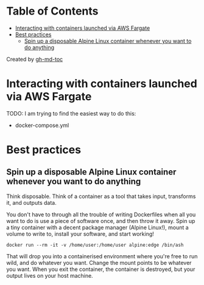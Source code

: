 
Table of Contents
=================

   * [Interacting with containers launched via AWS Fargate](#interacting-with-containers-launched-via-aws-fargate)
   * [Best practices](#best-practices)
      * [Spin up a disposable Alpine Linux container whenever you want to do anything](#spin-up-a-disposable-alpine-linux-container-whenever-you-want-to-do-anything)

Created by [gh-md-toc](https://github.com/ekalinin/github-markdown-toc)



# Interacting with containers launched via AWS Fargate
TODO: I am trying to find the easiest way to do this:
- docker-compose.yml

# Best practices
## Spin up a disposable Alpine Linux container whenever you want to do anything
Think disposable.
Think of a container as a tool that takes input, transforms it, and outputs data.

You don't have to through all the trouble of writing Dockerfiles when all you want to do
is use a piece of software once, and then throw it away.
Spin up a tiny container with a decent package manager (Alpine Linux!), mount a volume
to write to, install your software, and start working!

`docker run --rm -it -v /home/user:/home/user alpine:edge /bin/ash`

That will drop you into a containerised environment where you're free to run wild, and do
whatever you want. Change the mount points to be whatever you want.
When you exit the container, the container is destroyed, but your output lives on your host machine.
